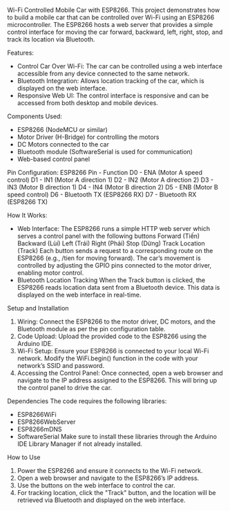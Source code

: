 Wi-Fi Controlled Mobile Car with ESP8266.
This project demonstrates how to build a mobile car that can be controlled over Wi-Fi using an ESP8266 microcontroller. 
The ESP8266 hosts a web server that provides a simple control interface for moving the car forward, backward, left, right, stop, and track its location via Bluetooth.

Features:
+ Control Car Over Wi-Fi: The car can be controlled using a web interface accessible from any device connected to the same network.
+ Bluetooth Integration: Allows location tracking of the car, which is displayed on the web interface.
+ Responsive Web UI: The control interface is responsive and can be accessed from both desktop and mobile devices.

Components Used:
+ ESP8266 (NodeMCU or similar)
+ Motor Driver (H-Bridge) for controlling the motors
+ DC Motors connected to the car
+ Bluetooth module (SoftwareSerial is used for communication)
+ Web-based control panel

Pin Configuration:
ESP8266 Pin	- Function
D0	        - ENA (Motor A speed control)
D1	        - IN1 (Motor A direction 1)
D2	        - IN2 (Motor A direction 2)
D3	        - IN3 (Motor B direction 1)
D4	        - IN4 (Motor B direction 2)
D5	        - ENB (Motor B speed control)
D6	        - Bluetooth TX (ESP8266 RX)
D7	        - Bluetooth RX (ESP8266 TX)

How It Works:
+ Web Interface:
The ESP8266 runs a simple HTTP web server which serves a control panel with the following buttons
Forward (Tiến)
Backward (Lùi)
Left (Trái)
Right (Phải)
Stop (Dừng)
Track Location (Track)
Each button sends a request to a corresponding route on the ESP8266 (e.g., /tien for moving forward). The car’s movement is controlled by adjusting the GPIO pins connected to the motor driver, enabling motor control.
+ Bluetooth Location Tracking
When the Track button is clicked, the ESP8266 reads location data sent from a Bluetooth device. This data is displayed on the web interface in real-time.

Setup and Installation
1. Wiring: Connect the ESP8266 to the motor driver, DC motors, and the Bluetooth module as per the pin configuration table.
2. Code Upload: Upload the provided code to the ESP8266 using the Arduino IDE.
3. Wi-Fi Setup: Ensure your ESP8266 is connected to your local Wi-Fi network. Modify the WiFi.begin() function in the code with your network’s SSID and password.
4. Accessing the Control Panel: Once connected, open a web browser and navigate to the IP address assigned to the ESP8266. This will bring up the control panel to drive the car.

Dependencies
The code requires the following libraries:
+ ESP8266WiFi
+ ESP8266WebServer
+ ESP8266mDNS
+ SoftwareSerial
Make sure to install these libraries through the Arduino IDE Library Manager if not already installed.

How to Use
1. Power the ESP8266 and ensure it connects to the Wi-Fi network.
2. Open a web browser and navigate to the ESP8266’s IP address.
3. Use the buttons on the web interface to control the car.
4. For tracking location, click the "Track" button, and the location will be retrieved via Bluetooth and displayed on the web interface.
